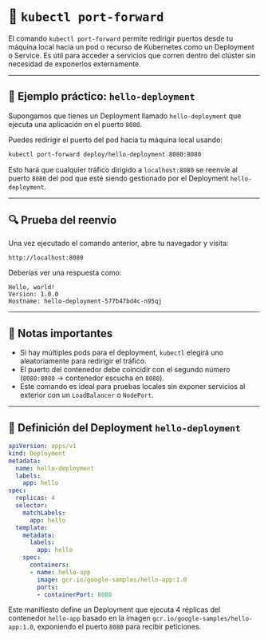 # 🔌 `kubectl port-forward`

El comando `kubectl port-forward` permite redirigir puertos desde tu máquina local hacia un pod o recurso de Kubernetes como un Deployment o Service. Es útil para acceder a servicios que corren dentro del clúster sin necesidad de exponerlos externamente.

---

## 🧪 Ejemplo práctico: `hello-deployment`

Supongamos que tienes un Deployment llamado `hello-deployment` que ejecuta una aplicación en el puerto `8080`.

Puedes redirigir el puerto del pod hacia tu máquina local usando:

```bash
kubectl port-forward deploy/hello-deployment 8080:8080
```

Esto hará que cualquier tráfico dirigido a `localhost:8080` se reenvíe al puerto `8080` del pod que esté siendo gestionado por el Deployment `hello-deployment`.

---

## 🔍 Prueba del reenvío

Una vez ejecutado el comando anterior, abre tu navegador y visita:

```
http://localhost:8080
```

Deberías ver una respuesta como:

```
Hello, world!
Version: 1.0.0
Hostname: hello-deployment-577b47bd4c-n95qj
```

---

## 🧠 Notas importantes

* Si hay múltiples pods para el deployment, `kubectl` elegirá uno aleatoriamente para redirigir el tráfico.
* El puerto del contenedor debe coincidir con el segundo número (`8080:8080` → contenedor escucha en `8080`).
* Este comando es ideal para pruebas locales sin exponer servicios al exterior con un `LoadBalancer` o `NodePort`.

---

## 📄 Definición del Deployment `hello-deployment`

```yaml
apiVersion: apps/v1
kind: Deployment
metadata:
  name: hello-deployment
  labels:
    app: hello
spec:
  replicas: 4
  selector:
    matchLabels:
      app: hello
  template:
    metadata:
      labels:
        app: hello
    spec:
      containers:
      - name: hello-app
        image: gcr.io/google-samples/hello-app:1.0
        ports:
        - containerPort: 8080
```

Este manifiesto define un Deployment que ejecuta 4 réplicas del contenedor `hello-app` basado en la imagen `gcr.io/google-samples/hello-app:1.0`, exponiendo el puerto `8080` para recibir peticiones.

```

